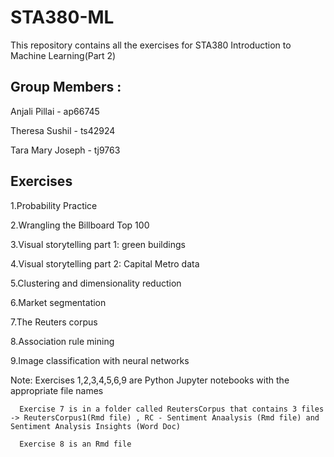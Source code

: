 # STA380-ML

This repository contains all the exercises for STA380 Introduction to Machine Learning(Part 2)

## Group Members : 

Anjali Pillai - ap66745 
                
Theresa Sushil - ts42924      
                
Tara Mary Joseph - tj9763  

## Exercises

1.Probability Practice

2.Wrangling the Billboard Top 100

3.Visual storytelling part 1: green buildings

4.Visual storytelling part 2: Capital Metro data

5.Clustering and dimensionality reduction

6.Market segmentation

7.The Reuters corpus

8.Association rule mining

9.Image classification with neural networks

Note: Exercises 1,2,3,4,5,6,9 are Python Jupyter notebooks with the appropriate file names

      Exercise 7 is in a folder called ReutersCorpus that contains 3 files -> ReutersCorpus1(Rmd file) , RC - Sentiment Anaalysis (Rmd file) and Sentiment Analysis Insights (Word Doc)
      
      Exercise 8 is an Rmd file

                

